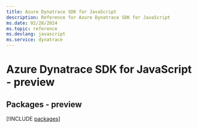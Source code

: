```yaml
---
title: Azure Dynatrace SDK for JavaScript
description: Reference for Azure Dynatrace SDK for JavaScript
ms.date: 02/28/2024
ms.topic: reference
ms.devlang: javascript
ms.service: dynatrace
---
```

# Azure Dynatrace SDK for JavaScript - preview
## Packages - preview
[!INCLUDE [packages](dynatrace-index.md)]